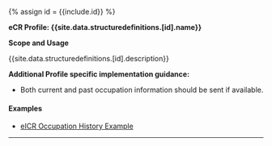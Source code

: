 {% assign id = {{include.id}} %}


**eCR Profile: {{site.data.structuredefinitions.[id].name}}**

**Scope and Usage**

{{site.data.structuredefinitions.[id].description}}


**Additional Profile specific implementation guidance:**

- Both current and past occupation information should be sent if available.

#### Examples

- [eICR Occupation History Example](Observation-eicr-occupation-history-eve-everywoman.html)

---
